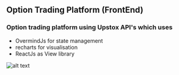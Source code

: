 ## Option Trading Platform (FrontEnd) 

### Option trading platform using Upstox API's which uses
- OvermindJs for state management
- recharts for visualisation
- ReactJs as View library


![alt text](https://firebasestorage.googleapis.com/v0/b/squarespace-chat.appspot.com/o/images%2Foption-trading.png?alt=media&token=3b95e0a5-8fd9-4f30-a5f1-59a5448ad34e "Option Trading Platform")
